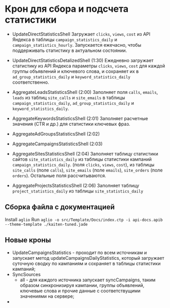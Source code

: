 # Крон для сбора и подсчета статистики

* UpdateDirectStatisticsShell
Загружает `clicks`, `views`, `cost` из API Яндекса в таблицы `campaign_statistics_daily` и `campaign_statistics_hourly`.
Запускается ежечасно, чтобы поддерживать статистику в актуальном состоянии.

* UpdateDirectStatisticsDetalizedShell (1:30)
Ежедневно загружает статистику из API Яндекса параметры `clicks`, `views`, `cost` для каждой группы объявлений и ключевого слова, и сохраняет их в `ad_group_statistics_daily` и `keyword_statistics_daily` соответственно.

* AggregateLeadsStatisticsShell (2:00)
Заполняет поля `calls`, `emails`, `leads` из таблиц `site_calls` и `site_emails` в таблицы
`campaign_statistics_daily`, `ad_group_statistics_daily` и `keyword_statistics_daily`.

* AggregateKeywordsStatisticsShell (2:01)
Заполняет расчетные значения (CTR и др.) для статистики ключевых фраз.

* AggregateAdGroupsStatisticsShell (2:02)

* AggregateCampaignsStatisticsShell (2:03)

* AggregateSitesStatisticsShell (2:04)
Заполняет таблицу статистики сайтов `site_statistics_daily` из таблицы статистики кампаний `campaign_statistics_daily`.
(поля `clicks`, `views`, `cost`), из таблицы `site_calls` (поле `calls`), `site_emails` (поле `emails`),
`site_orders` (поле `orders`). Остальные поля рассчитываются.

* AggregateProjectsStatisticsShell (2:06)
Заполняет таблицу `project_statistics_daily` из таблицы `site_statistics_daily`

## Сборка файла с документацией

Install `aglio`
Run `aglio -o src/Template/Docs/index.ctp -i api-docs.apib --theme-template ./kaiten-tuned.jade`


## Новые кроны

* UpdateCampaignsStatistics - проходит по всем источникам и запускает метод updateCampaignsDailyStatistics, который загружает суточную сводку по кампаниям и сохраняет в таблицы статистики кампаний;
* SyncSources
 	* all - для каждого источника запускает syncCampaigns, таким образом синхронизируя кампании, группы объявлений, ключевые слова и прочие данные с соответствущими значениями на сервере;
*
